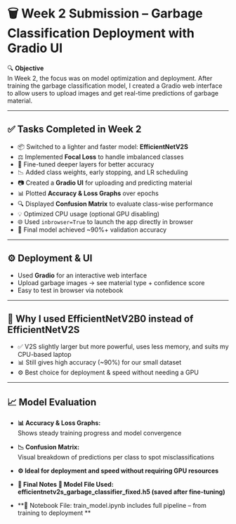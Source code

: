# 🗑️ Week 2 Submission – Garbage Classification Deployment with Gradio UI

🔍 **Objective**  
In Week 2, the focus was on model optimization and deployment. After training the garbage classification model, I created a Gradio web interface to allow users to upload images and get real-time predictions of garbage material.

---

## ✅ Tasks Completed in Week 2

- 📦 Switched to a lighter and faster model: **EfficientNetV2S**  
- ⚖️ Implemented **Focal Loss** to handle imbalanced classes  
- 🔁 Fine-tuned deeper layers for better accuracy  
- 📉 Added class weights, early stopping, and LR scheduling  
- 📷 Created a **Gradio UI** for uploading and predicting material  
- 📊 Plotted **Accuracy & Loss Graphs** over epochs  
- 🔍 Displayed **Confusion Matrix** to evaluate class-wise performance  
- 💡 Optimized CPU usage (optional GPU disabling)  
- 🌐 Used `inbrowser=True` to launch the app directly in browser  
- 🧪 Final model achieved ~90%+ validation accuracy  

---

## ⚙️ Deployment & UI

- Used **Gradio** for an interactive web interface  
- Upload garbage images → see material type + confidence score  
- Easy to test in browser via notebook  

---

## 🔁 Why I used EfficientNetV2B0 instead of EfficientNetV2S

- ✅ V2S slightly larger but more powerful, uses less memory, and suits my CPU-based laptop  
- 📊 Still gives high accuracy (~90%) for our small dataset  
- ⚙️ Best choice for deployment & speed without needing a GPU  

---

## 📈 Model Evaluation

- **📊 Accuracy & Loss Graphs:**  
  Shows steady training progress and model convergence  

- **📉 Confusion Matrix:**  
  Visual breakdown of predictions per class to spot misclassifications  

- **⚙️ Ideal for deployment and speed without requiring GPU resources**
- **🧪 Final Notes 🔧 Model File Used: efficientnetv2s_garbage_classifier_fixed.h5 (saved after fine-tuning)**
- **📓 Notebook File: train_model.ipynb includes full pipeline – from training to deployment **
